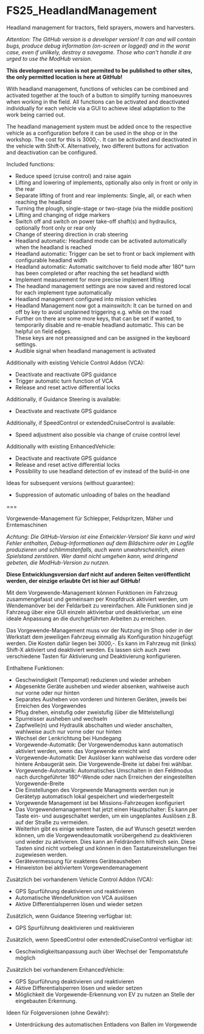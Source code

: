 # FS25_HeadlandManagement

Headland management for tractors, field sprayers, mowers and harvesters.

*Attention: The GitHub version is a developer version! It can and will contain bugs, produce debug information (on-screen or logged) and in the worst case, even if unlikely, destroy a savegame.*
*Those who can't handle it are urged to use the ModHub version.*

**This development version is not permited to be published to other sites, the only permitted location is here at GitHub!**

With headland management, functions of vehicles can be combined and activated together at the touch of a button to simplify turning manoeuvres when working in the field. All functions can be activated and deactivated individually for each vehicle via a GUI to achieve ideal adaptation to the work being carried out.

The headland management system must be added once to the respective vehicle as a configuration before it can be used in the shop or in the workshop. The cost for this is 3000,-.
It can be activated and deactivated in the vehicle with Shift-X. Alternatively, two different buttons for activation and deactivation can be configured.

Included functions:
- Reduce speed (cruise control) and raise again
- Lifting and lowering of implements, optionally also only in front or only in the rear
- Separate lifting of front and rear implements: Single, all, or each when reaching the headland
- Turning the plough, single-stage or two-stage (via the middle position)
- Lifting and changing of ridge markers
- Switch off and switch on power take-off shaft(s) and hydraulics, optionally front only or rear only
- Change of steering direction in crab steering
- Headland automatic: Headland mode can be activated automatically when the headland is reached
- Headland automatic: Trigger can be set to front or back implement with configurable headland width
- Headland automatic: Automatic switchover to field mode after 180° turn has been completed or after reaching the set headland width
- Implement measurement for more precise implement lifting 
- The headland management settings are now saved and restored local for each implement type automatically
- Headland management configured into mission vehicles
- Headland Management now got a mainswitch: It can be turned on and off by key to avoid unplanned triggering e.g. while on the road
- Further on there are some more keys, that can be set if wanted, to temporarily disable and re-enable headland automatic. This can be helpful on field edges.  
  These keys are not preassigned and can be assigned in the keyboard settings.
- Audible signal when headland management is activated

Additionally with existing Vehicle Control Addon (VCA):
- Deactivate and reactivate GPS guidance
- Trigger automatic turn function of VCA
- Release and reset active differential locks

Additionally, if Guidance Steering is available:
- Deactivate and reactivate GPS guidance

Additionally, if SpeedControl or extendedCruiseControl is available:
- Speed adjustment also possible via change of cruise control level

Additionally with existing EnhancedVehicle:
- Deactivate and reactivate GPS guidance
- Release and reset active differential locks
- Possibility to use headland detection of ev instead of the build-in one

Ideas for subsequent versions (without guarantee):
- Suppression of automatic unloading of bales on the headland

===

Vorgewende-Management für Schlepper, Feldspritzen, Mäher und Erntemaschinen

*Achtung: Die GitHub-Version ist eine Entwickler-Version! Sie kann und wird Fehler enthalten, Debug-Informationen auf dem Bildschirm oder im Logfile produzieren und schlimmstenfalls, auch wenn unwahrscheinlich, einen Spielstand zerstören.*
*Wer damit nicht umgehen kann, wird dringend gebeten, die ModHub-Version zu nutzen.*

**Diese Entwicklungsversion darf nicht auf anderen Seiten veröffentlicht werden, der einzige erlaubte Ort ist hier auf GitHub!**

Mit dem Vorgewende-Management können Funktionen im Fahrzeug zusammengefasst und gemeinsam per Knopfdruck aktiviert werden, um Wendemanöver bei der Feldarbeit zu vereinfachen. Alle Funktionen sind je Fahrzeug über eine GUI einzeln aktivierbar und deaktivierbar, um eine ideale Anpassung an die durchgeführten Arbeiten zu erreichen.

Das Vorgewende-Management muss vor der Nutzung im Shop oder in der Werkstatt dem jeweiligen Fahrzeug einmalig als Konfiguration hinzugefügt werden. Die Kosten dafür liegen bei 3000,-. Es kann im Fahrzeug mit (links) Shift-X aktiviert und deaktiviert werden. Es lassen sich auch zwei verschiedene Tasten für Aktivierung und Deaktivierung konfigurieren.

Enthaltene Funktionen:
- Geschwindigkeit (Tempomat) reduzieren und wieder anheben
- Abgesenkte Geräte ausheben und wieder absenken, wahlweise auch nur vorne oder nur hinten
- Separates Ausheben von vorderen und hinteren Geräten, jeweils bei Erreichen des Vorgewendes
- Pflug drehen, einstufig oder zweistufig (über die Mittelstellung)
- Spurreisser ausheben und wechseln
- Zapfwelle(n) und Hydraulik abschalten und wieder anschalten, wahlweise auch nur vorne oder nur hinten
- Wechsel der Lenkrichtung bei Hundegang
- Vorgewende-Automatik: Der Vorgewendemodus kann automatisch aktiviert werden, wenn das Vorgewende erreicht wird
- Vorgewende-Automatik: Der Auslöser kann wahlweise das vordere oder hintere Anbaugerät sein. Die Vorgewende-Breite ist dabei frei wählbar.
- Vorgewende-Automatik: Automatisches Umschalten in den Feldmodus nach durchgeführter 180°-Wende oder nach Erreichen der eingestellten Vorgewende-Breite
- Die Einstellungen des Vorgewende Managments werden nun je Gerätetyp automatisch lokal gespeichert und wiederhergestellt
- Vorgewende Management ist bei Missions-Fahrzeugen konfiguriert
- Das Vorgewendemanagement hat jetzt einen Hauptschalter: Es kann per Taste ein- und ausgeschaltet werden, um ein ungeplantes Auslösen z.B. auf der Straße zu vermeiden.
- Weiterhin gibt es einige weitere Tasten, die auf Wunsch gesetzt werden können, um die Vorgewendeautomatik vorübergehend zu deaktivieren und wieder zu aktivieren. 
  Dies kann an Feldrändern hilfreich sein. Diese Tasten sind nicht vorbelegt und können in den Tastatureinstellungen frei zugewiesen werden.
- Gerätevermessung für exakteres Geräteausheben 
- Hinweiston bei aktiviertem Vorgewendemanagement

Zusätzlich bei vorhandenem Vehicle Control Addon (VCA):
- GPS Spurführung deaktivieren und reaktivieren
- Automatische Wendefunktion von VCA auslösen
- Aktive Differentialsperren lösen und wieder setzen

Zusätzlich, wenn Guidance Steering verfügbar ist:
- GPS Spurführung deaktivieren und reaktivieren

Zusätzlich, wenn SpeedControl oder extendedCruiseControl verfügbar ist:
- Geschwindigkeitsanpassung auch über Wechsel der Tempomatstufe möglich

Zusätzlich bei vorhandenem EnhancedVehicle:
- GPS Spurführung deaktivieren und reaktivieren
- Aktive Differentialsperren lösen und wieder setzen
- Möglichkeit die Vorgewende-Erkennung von EV zu nutzen an Stelle der eingebauten Erkennung.

Ideen für Folgeversionen (ohne Gewähr):
- Unterdrückung des automatischen Entladens von Ballen im Vorgewende

